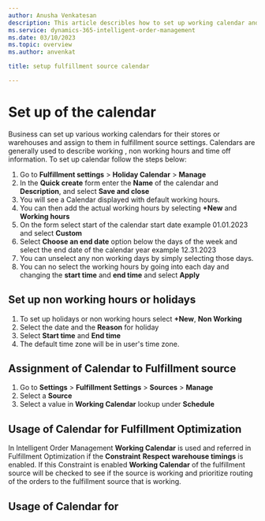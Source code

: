 ```yaml
---
author: Anusha Venkatesan
description: This article describles how to set up working calendar and assign to a fulfillment source in Microsoft Dynamics 365 Intelligent Order Management.
ms.service: dynamics-365-intelligent-order-management
ms.date: 03/10/2023
ms.topic: overview
ms.author: anvenkat

title: setup fulfillment source calendar  

---
```


# Set up of the calendar

Business can set up various working calendars for their stores or warehouses and assign to them in fulfillment source settings. Calendars are generally used to describe working , non working hours and time off
information. To set up calendar follow the steps below:
1. Go to **Fulfillment settings** > **Holiday Calendar** > **Manage**
2. In the **Quick create** form enter the **Name** of the calendar and **Description**, and select **Save and close**
3. You will see a Calendar displayed with default working hours.
4. You can then add the actual working hours by selecting **+New** and **Working hours**
5. On the form select start of the calendar start date example 01.01.2023 and select **Custom**
6. Select **Choose an end date** option below the days of the week and select the end date of the calendar year example 12.31.2023
7. You can unselect any non working days by simply selecting those days.
8. You can no select the working hours by going into each day and changing the **start time** and **end time** and select **Apply**

## Set up non working hours or holidays

1. To set up holidays or non working hours select **+New**, **Non Working**
2. Select the date and the **Reason** for holiday
3. Select **Start time** and **End time**
4. The default time zone will be in user's time zone.

## Assignment of Calendar to Fulfillment source

1. Go to **Settings** > **Fulfillment Settings** > **Sources** > **Manage**
2. Select a **Source**
3. Select a value in **Working Calendar** lookup under **Schedule**

## Usage of Calendar for Fulfillment Optimization

In Intelligent Order Management **Working Calendar** is used and referred in Fulfillment Optimization if the **Constraint** **Respect warehouse timings** is enabled.
If this Constraint is enabled **Working Calendar** of the fulfillment source will be checked to see if the source is working and prioritize routing of the orders to the fulfillment source that is working.

## Usage of Calendar for 

